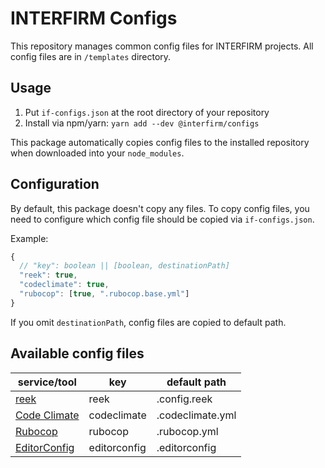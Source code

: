 # INTERFIRM Configs

This repository manages common config files for INTERFIRM projects.
All config files are in `/templates` directory.

## Usage

1. Put `if-configs.json` at the root directory of your repository
1. Install via npm/yarn: `yarn add --dev @interfirm/configs`

This package automatically copies config files to the installed repository when downloaded into your `node_modules`. 

## Configuration

By default, this package doesn't copy any files.
To copy config files, you need to configure which config file should be copied via `if-configs.json`.

Example:

```js
{
  // "key": boolean || [boolean, destinationPath]
  "reek": true,
  "codeclimate": true,
  "rubocop": [true, ".rubocop.base.yml"]
}
```

If you omit `destinationPath`, config files are copied to default path.

## Available config files

| service/tool | key | default path |
| --- | --- | --- |
| [reek](https://github.com/troessner/reek) | reek | .config.reek |
| [Code Climate](https://codeclimate.com/) | codeclimate | .codeclimate.yml |
| [Rubocop](https://github.com/bbatsov/rubocop) | rubocop | .rubocop.yml |
| [EditorConfig](http://editorconfig.org/) | editorconfig | .editorconfig |
